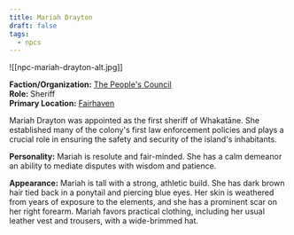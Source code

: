 ```yaml
---
title: Mariah Drayton
draft: false
tags:
  - npcs
---
```

![[npc-mariah-drayton-alt.jpg]]

**Faction/Organization:** [The People's Council](the-peoples-council.md)<br>
**Role:** Sheriff<br>
**Primary Location:** [Fairhaven](fairhaven)

Mariah Drayton was appointed as the first sheriff of Whakatāne. She established many of the colony's first law enforcement policies and plays a crucial role in ensuring the safety and security of the island's inhabitants.

**Personality:** Mariah is resolute and fair-minded. She has a calm demeanor an ability to mediate disputes with wisdom and patience.

**Appearance:** Mariah is tall with a strong, athletic build. She has dark brown hair tied back in a ponytail and piercing blue eyes. Her skin is weathered from years of exposure to the elements, and she has a prominent scar on her right forearm. Mariah favors practical clothing, including her usual  leather vest and trousers, with a wide-brimmed hat.